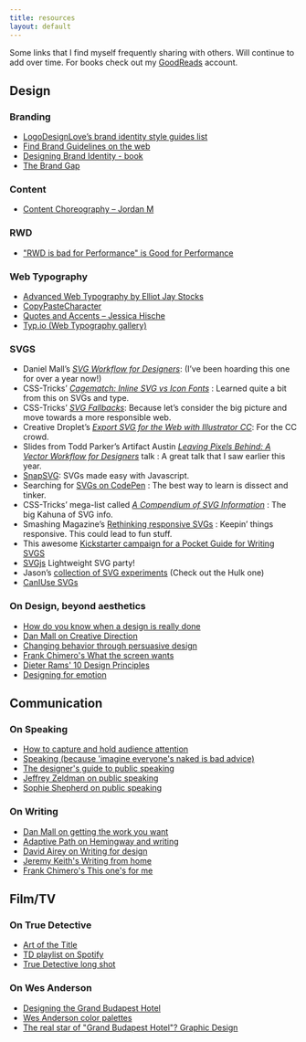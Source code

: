 ```yaml
---
title: resources
layout: default
---
```


Some links that I find myself frequently sharing with others. Will continue to add over time. For books check out my [GoodReads](http://www.goodreads.com/samkap) account.

## Design

### Branding
* [LogoDesignLove’s brand identity style guides list](http://www.logodesignlove.com/brand-identity-style-guides)
* [Find Brand Guidelines on the web](http://findguidelin.es/)
* [Designing Brand Identity - book](http://www.amazon.com/Designing-Brand-Identity-Essential-Branding/dp/1118099206)
* [The Brand Gap](http://www.amazon.com/The-Brand-Gap-Distance-Business/dp/0321348109/ref=pd_sim_b_1?ie=UTF8&refRID=17C792H5AXJ3AD8EB7ZT)

### Content
* [Content Choreography – Jordan M](http://www.jordanm.co.uk/lab/contentchoreography)

### RWD
* ["RWD is bad for Performance" is Good for Performance](http://timkadlec.com/2014/07/rwd-is-bad-for-performance-is-good-for-performance/)

### Web Typography
*	[Advanced Web Typography by Elliot Jay Stocks](http://advancedwebtypography.com/)
* [CopyPasteCharacter](http://copypastecharacter.com/)
* [Quotes and Accents – Jessica Hische](http://copypastecharacter.com/)
* [Typ.io (Web Typography gallery)](http://www.typ.io)

### SVGS
* Daniel Mall’s [_SVG Workflow for Designers_](http://danielmall.com/articles/svg-workflow-for-designers/): (I’ve been hoarding this one for over a year now!)
* CSS-Tricks’ [_Cagematch: Inline SVG vs Icon Fonts_](http://css-tricks.com/icon-fonts-vs-svg/) : Learned quite a bit from this on SVGs and type.
* CSS-Tricks’ [_SVG Fallbacks_](http://css-tricks.com/svg-fallbacks/): Because let’s consider the big picture and move towards a more responsible web.
* Creative Droplet’s [_Export SVG for the Web with Illustrator CC_](http://creativedroplets.com/export-svg-for-the-web-with-illustrator-cc/): For the CC crowd.
* Slides from Todd Parker’s Artifact Austin [_Leaving Pixels Behind: A Vector Workflow for Designers_](http://filamentgroup.com/lab/artifact-austin-svg-workflow.html) talk : A great talk that I saw earlier this year.
* [SnapSVG](http://snapsvg.io/): SVGs made easy with Javascript.
* Searching for [SVGs on CodePen](http://codepen.io/search/?q=svg&limit=all&order=&depth=everything&show_forks=false&page=2) : The best way to learn is dissect and tinker.
* CSS-Tricks’ mega-list called [_A Compendium of SVG Information_](http://css-tricks.com/mega-list-svg-information/) : The big Kahuna of SVG info.
* Smashing Magazine’s [Rethinking responsive SVGs](http://www.smashingmagazine.com/2014/03/05/rethinking-responsive-svg/) : Keepin’ things responsive. This could lead to fun stuff.
* This awesome [Kickstarter campaign for a Pocket Guide for Writing SVGS](https://www.kickstarter.com/projects/1207904509/pocket-guide-to-writing-svg)
* [SVGjs](http://www.svgjs.com/) Lightweight SVG party!
* Jason’s [collection of SVG experiments](http://codepen.io/collection/hzyxu/) (Check out the Hulk one)
* [CanIUse SVGs](http://caniuse.com/#search=svg)

### On Design, beyond aesthetics

*   [How do you know when a design is really done](http://www.fastcodesign.com/3028076/how-do-you-know-when-a-design-is-really-done)
*   [Dan Mall on Creative Direction](http://danielmall.com/articles/on-creative-direction/)
*   [Changing behavior through persuasive design](http://www.slideshare.net/mattdanna/changing-behavior-through-persuasive-design-sxsw-2014?ref=http://www.slideshare.net/?ss)
*   [Frank Chimero's What the screen wants](http://frankchimero.com/talks/what-screens-want/transcript/)
*   [Dieter Rams' 10 Design Principles](https://readymag.com/shuffle/dieter-rams/2/)
*   [Designing for emotion](http://www.abookapart.com/products/designing-for-emotion)


## Communication

### On Speaking

*   [How to capture and hold audience attention](http://www.inc.com/sims-wyeth/how-to-capture-and-hold-audience-attention.html)
*   [Speaking (because 'imagine everyone's naked is bad advice)](http://speaking.io/)
*   [The designer's guide to public speaking](http://www.creativebloq.com/design/public-speaking-31411031)
*   [Jeffrey Zeldman on public speaking](http://www.zeldman.com/2014/02/01/the-page-the-stage/)
*   [Sophie Shepherd on public speaking](http://sophieshepherd.com/2013/07/public-speaking.html)


### On Writing

*   [Dan Mall on getting the work you want](http://danielmall.com/articles/how-to-get-the-work-you-want/)
*   [Adaptive Path on Hemingway and writing](http://www.adaptivepath.com/ideas/writing-for-designers-be-like-papa/)
*   [David Airey on Writing for design](http://www.davidairey.com/writing-for-design/)
*   [Jeremy Keith's Writing from home](http://adactio.com/journal/6632/)
*   [Frank Chimero's This one's for me](http://frankchimero.com/blog/this-ones-for-me/)


## Film/TV

### On True Detective

*   [Art of the Title](http://www.artofthetitle.com/title/true-detective/)
*   [TD playlist on Spotify](https://play.spotify.com/user/1163710959/playlist/0EJ7r6YKPD3QIVDa1gycsw)
*   [True Detective long shot](http://www.huffingtonpost.com/2014/02/13/true-detective-6-minute-continuous-shot_n_4778934.html)


### On Wes Anderson

*   [Designing the Grand Budapest Hotel](http://www.creativereview.co.uk/cr-blog/2014/march/grand-budapest-hotel)
*   [Wes Anderson color palettes](http://wesandersonpalettes.tumblr.com/)
*   [The real star of "Grand Budapest Hotel"? Graphic Design](http://www.fastcodesign.com/3027566/the-real-star-of-the-grand-budapest-hotel-graphic-design)